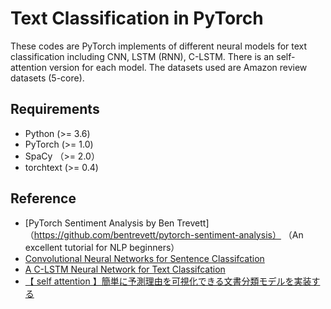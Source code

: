 # Text Classification in PyTorch
These codes are PyTorch implements of different neural models for text classification including CNN, LSTM (RNN), C-LSTM.
There is an self-attention version for each model.
The datasets used are Amazon review datasets (5-core).

## Requirements
+ Python (>= 3.6)
+ PyTorch (>= 1.0)
+ SpaCy （>= 2.0）
+ torchtext (>= 0.4)

## Reference
+ [PyTorch Sentiment Analysis by Ben Trevett]（https://github.com/bentrevett/pytorch-sentiment-analysis） （An excellent tutorial for NLP beginners）
+ [Convolutional Neural Networks for Sentence Classifcation](https://www.aclweb.org/anthology/D14-1181)
+ [A C-LSTM Neural Network for Text Classifcation](https://arxiv.org/abs/1511.08630)
+ [【 self attention 】簡単に予測理由を可視化できる文書分類モデルを実装する](https://qiita.com/itok_msi/items/ad95425b6773985ef959)
